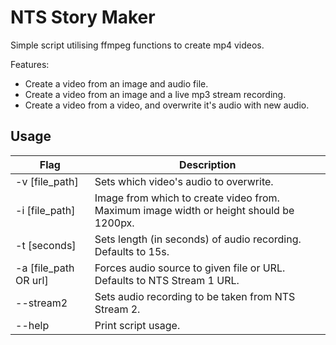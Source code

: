 # NTS Story Maker

Simple script utilising ffmpeg functions to create mp4 videos.

Features:
* Create a video from an image and audio file.
* Create a video from an image and a live mp3 stream recording.
* Create a video from a video, and overwrite it's audio with new audio.

## Usage

Flag | Description
------------- | -------------
-v [file_path]  | Sets which video's audio to overwrite.
-i [file_path]  | Image from which to create video from. Maximum image width or height should be 1200px.
-t [seconds]  | Sets length (in seconds) of audio recording. Defaults to 15s.
-a [file_path OR url]  | Forces audio source to given file or URL. Defaults to NTS Stream 1 URL.
--stream2  | Sets audio recording to be taken from NTS Stream 2.
--help  | Print script usage.
